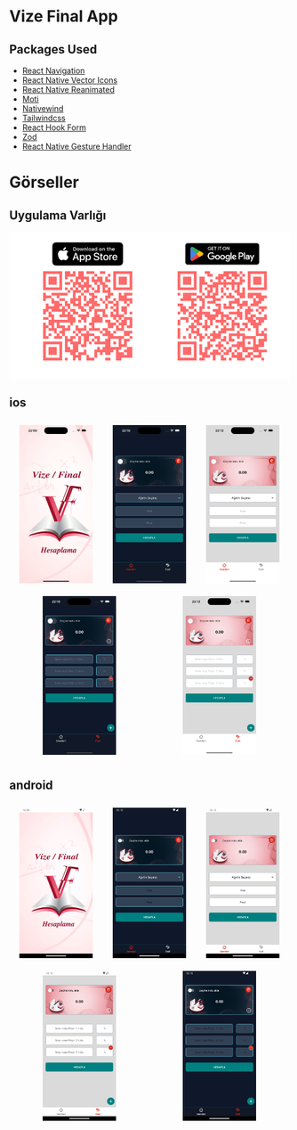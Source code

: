 # Vize Final App

## Packages Used

- [React Navigation](https://reactnavigation.org/)
- [React Native Vector Icons](https://github.com/oblador/react-native-vector-icons)
- [React Native Reanimated](https://github.com/software-mansion/react-native-reanimated)
- [Moti](https://github.com/nandorojo/moti)
- [Nativewind](https://github.com/nativewind/nativewind)
- [Tailwindcss](https://github.com/tailwindlabs/tailwindcss)
- [React Hook Form](https://github.com/react-hook-form/react-hook-form)
- [Zod](https://github.com/colinhacks/zod)
- [React Native Gesture Handler](https://github.com/software-mansion/react-native-gesture-handler)

# Görseller

## Uygulama Varlığı

<div class="qr-container">
<a href="https://apps.apple.com/no/app/vize-final-hesaplama/id6475015751">
<img src="assets/store/1.png" alt="app store qr" />
</a>
<a href="https://play.google.com/store/apps/details?id=com.vizefinal">
<img src="assets/store/2.png" alt="play store qr" />
</a>
</div>

## ios

<div class="img-container">
  <div>
    <img src="assets/ios/1.png" alt="vize-final-production" style="width: 100%; height: auto;">
  </div>
  <div>
    <img src="assets/ios/2.png" alt="vize-final-production" style="width: 100%; height: auto;">
  </div>
  <div>
    <img src="assets/ios/4.png" alt="vize-final-production" style="width: 100%; height: auto;">
  </div>
  <div>
    <img src="assets/ios/3.png" alt="vize-final-production" style="width: 100%; height: auto;">
  </div>

  <div>
    <img src="assets/ios/5.png" alt="vize-final-production" style="width: 100%; height: auto;">
  </div>
</div>

## android

<div class="img-container">
  <div>
    <img src="assets/android/5.png" alt="vize-final-production" style="width: 100%; height: auto;">
  </div>
  <div>
    <img src="assets/android/4.png" alt="vize-final-production" style="width: 100%; height: auto;">
  </div>
  <div>
    <img src="assets/android/2.png" alt="vize-final-production" style="width: 100%; height: auto;">
  </div>
  <div>
    <img src="assets/android/3.png" alt="vize-final-production" style="width: 100%; height: auto;">
  </div>
  <div>
    <img src="assets/android/6.png" alt="vize-final-production" style="width: 100%; height: auto;">
  </div>
</div>










<style>
  .img-container {
    display: flex;
    flex-wrap: wrap;
    justify-content: space-around;
  }
  .img-container > div {
    flex: 1 1 100%;
    max-width: 100%;
    padding: 10px;
    box-sizing: border-box;
  }
  @media (min-width: 600px) {
    .img-container > div {
      flex: 1 1 45%;
      max-width: 45%;
    }
  }
  @media (min-width: 900px) {
    .img-container > div {
      flex: 1 1 30%;
      max-width: 30%;
    }
  }
  @media (min-width: 1200px) {
    .img-container > div {
      flex: 1 1 20%;
      max-width: 20%;
    }
  }

  .qr-container {
    display: flex;
    flex-direction: column;
    justify-content: center;
    background-color: #fff;
    padding: 10px;
  }

  .qr-container img {
    max-width: 100%;
    height: auto;
    margin: 10px 0;
  }

  @media (min-width: 540px) {
    .qr-container {
      flex-direction: row;
      justify-content: space-around;
    }

    .qr-container img {
      margin: 0 10px;
    }
  }
</style>
